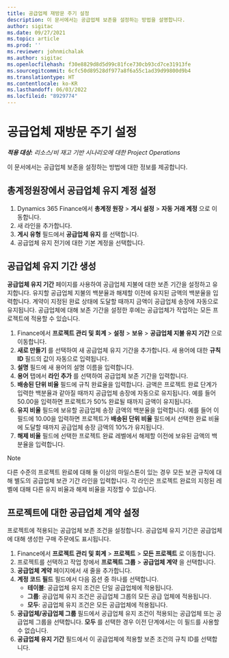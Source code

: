 ```yaml
---
title: 공급업체 재방문 주기 설정
description: 이 문서에서는 공급업체 보존을 설정하는 방법을 설명합니다.
author: sigitac
ms.date: 09/27/2021
ms.topic: article
ms.prod: ''
ms.reviewer: johnmichalak
ms.author: sigitac
ms.openlocfilehash: f30e8829d8d5d99c81fce730cb93cd7ce31913fe
ms.sourcegitcommit: 6cfc50d89528df977a8f6a55c1ad39d99800d9b4
ms.translationtype: HT
ms.contentlocale: ko-KR
ms.lasthandoff: 06/03/2022
ms.locfileid: "8929774"
---
```

# <a name="set-up-vendor-retention"></a>공급업체 재방문 주기 설정

_**적용 대상:** 리소스/비 재고 기반 시나리오에 대한 Project Operations_

이 문서에서는 공급업체 보존을 설정하는 방법에 대한 정보를 제공합니다.

## <a name="set-up-a-vendor-retention-account-in-general-ledger"></a>총계정원장에서 공급업체 유지 계정 설정

1. Dynamics 365 Finance에서 **총계정 원장** > **게시 설정** > **자동 거래 계정** 으로 이동합니다.
2. 새 라인을 추가합니다.
3. **게시 유형** 필드에서 **공급업체 유지** 를 선택합니다.
4. 공급업체 유지 전기에 대한 기본 계정을 선택합니다.

## <a name="create-vendor-retention-terms"></a>공급업체 유지 기간 생성

**공급업체 유지 기간** 페이지를 사용하여 공급업체 지불에 대한 보존 기간을 설정하고 유지합니다. 유지할 공급업체 지불의 백분율과 해제할 이전에 유지된 금액의 백분율을 입력합니다. 계약이 지정된 완료 상태에 도달할 때까지 금액이 공급업체 송장에 자동으로 유지됩니다. 공급업체에 대해 보존 기간을 설정한 후에는 공급업체가 작업하는 모든 프로젝트에 적용할 수 있습니다.

1. Finance에서 **프로젝트 관리 및 회계** > **설정** > **보유** > **공급업체 지불 유지 기간** 으로 이동합니다.
2. **새로 만들기** 를 선택하여 새 공급업체 유지 기간을 추가합니다. 새 용어에 대한 **규칙 ID** 필드의 값이 자동으로 입력됩니다. 
3. **설명** 필드에 새 용어의 설명 이름을 입력합니다.
4. **용어** 탭에서 **라인 추가** 를 선택하여 공급업체 보존 기간을 입력합니다.
5. **배송된 단위 비율** 필드에 규칙 완료율을 입력합니다. 금액은 프로젝트 완료 단계가 입력한 백분율과 같아질 때까지 공급업체 송장에 자동으로 유지됩니다. 예를 들어 50.00을 입력하면 프로젝트가 50% 완료될 때까지 금액이 유지됩니다.
6. **유지 비율** 필드에 보유할 공급업체 송장 금액의 백분율을 입력합니다. 예를 들어 이 필드에 10.00을 입력하면 프로젝트가 **배송된 단위 비율** 필드에서 선택한 완료 비율에 도달할 때까지 공급업체 송장 금액의 10%가 유지됩니다.
7. **해제 비율** 필드에 선택한 프로젝트 완료 레벨에서 해제할 이전에 보유된 금액의 백분율을 입력합니다.

> [!NOTE]
> 다른 수준의 프로젝트 완료에 대해 둘 이상의 마일스톤이 있는 경우 모든 보관 규칙에 대해 별도의 공급업체 보관 기간 라인을 입력합니다. 각 라인은 프로젝트 완료의 지정된 레벨에 대해 다른 유지 비율과 해제 비율을 지정할 수 있습니다.

## <a name="set-up-a-vendor-agreement-for-the-project"></a>프로젝트에 대한 공급업체 계약 설정

프로젝트에 적용되는 공급업체 보존 조건을 설정합니다. 공급업체 유지 기간은 공급업체에 대해 생성한 구매 주문에도 표시됩니다.

1. Finance에서 **프로젝트 관리 및 회계** > **프로젝트** > **모든 프로젝트** 로 이동합니다. 
2. 프로젝트를 선택하고 작업 창에서 **프로젝트 그룹** > **공급업체 계약** 을 선택합니다.
3. **공급업체 계약** 페이지에서 새 줄을 추가합니다.
4. **계정 코드 필드** 필드에서 다음 옵션 중 하나를 선택합니다.
   - **테이블**: 공급업체 유지 조건은 단일 공급업체에 적용됩니다.
   - **그룹**: 공급업체 유지 조건은 공급업체 그룹의 모든 공급 업체에 적용됩니다.
   - **모두**: 공급업체 유지 조건은 모든 공급업체에 적용됩니다.
5. **공급업체/공급업체 그룹** 필드에서 공급업체 유지 조건이 적용되는 공급업체 또는 공급업체 그룹을 선택합니다. **모두** 를 선택한 경우 이전 단계에서는 이 필드를 사용할 수 없습니다.
6. **공급업체 유지 기간** 필드에서 이 공급업체에 적용할 보존 조건의 규칙 ID를 선택합니다.

